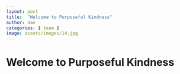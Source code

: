 ```yaml
---
layout: post
title:  "Welcome to Purposeful Kindness"
author: dan
categories: [ team ]
image: assets/images/14.jpg
---
```


# Welcome to Purposeful Kindness


